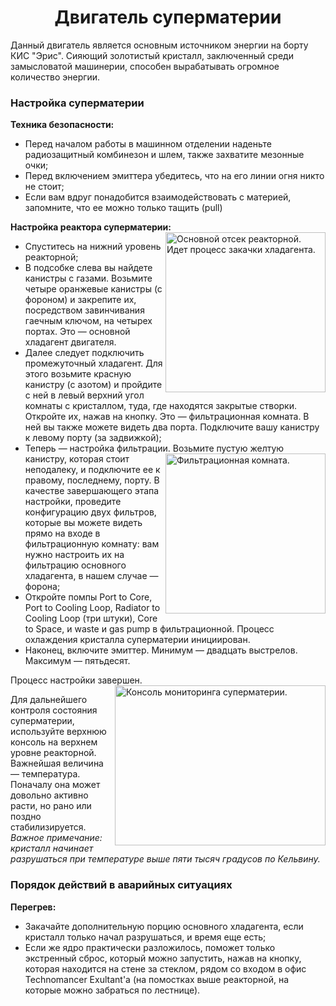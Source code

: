<p><h1 align="center"> Двигатель суперматерии </h1></p>
<p>
Данный двигатель является основным источником энергии на борту КИС "Эрис". Сияющий золотистый кристалл, заключенный среди замысловатой машинерии, способен вырабатывать огромное количество энергии.
</p>
<p><h3> Настройка суперматерии </h3></p>
<p>
<strong>Техника безопасности:</strong>
<ul>
<li>Перед началом работы в машинном отделении наденьте радиозащитный комбинезон и шлем, также захватите мезонные очки;</li>
<li>Перед включением эмиттера убедитесь, что на его линии огня никто не стоит;</li>
<li>Если вам вдруг понадобится взаимодействовать с материей, запомните, что ее можно только тащить (pull)</li>
</ul>
</p>
<p>
<strong>Настройка реактора суперматерии:</strong> <a href="https://imgur.com/2VUuBPS"><img align="right"  height="256" width="256" src="https://i.imgur.com/2VUuBPS.png" title="Основной отсек реакторной. Идет процесс закачки хладагента." /></a>
<ul>
<li>Спуститесь на нижний уровень реакторной;</li>
<li>В подсобке слева вы найдете канистры с газами. Возьмите четыре оранжевые канистры (с фороном) и закрепите их, посредством завинчивания гаечным ключом, на четырех портах. Это — основной хладагент двигателя.</li>
<li>Далее следует подключить промежуточный хладагент. Для этого возьмите красную канистру (с азотом) и пройдите с ней в левый верхний угол комнаты с кристаллом, туда, где находятся закрытые створки. Откройте их, нажав на кнопку. Это — фильтрационная комната. В ней вы также можете видеть два порта. Подключите вашу канистру к левому порту (за задвижкой);</li>
<li>Теперь — настройка фильтрации. <a href="https://imgur.com/utQt1rw"><img align="right" height="256" width="256" src="https://i.imgur.com/utQt1rw.png" title="Фильтрационная комната." /></a> Возьмите пустую желтую канистру, которая стоит неподалеку, и подключите ее к правому, последнему, порту. В качестве завершающего этапа настройки,  проведите конфигурацию двух фильтров, которые вы можете видеть прямо на входе в фильтрационную комнату: вам нужно настроить их на фильтрацию основного хладагента, в нашем случае — форона;</li>
<li>Откройте помпы Port to Core, Port to Cooling Loop, Radiator to Cooling Loop (три штуки), Core to Space, и waste и gas pump в фильтрационной. Процесс охлаждения кристалла суперматерии инициирован.</li>
<li>Наконец, включите эмиттер. Минимум — двадцать выстрелов. Максимум — пятьдесят.</li>
</ul>
Процесс настройки завершен. <a href="https://imgur.com/xH6azgC"><img align="right" height="256" width="337" src="https://i.imgur.com/xH6azgC.png" title="Консоль мониторинга суперматерии." /></a>
</p>
<p>
Для дальнейшего контроля состояния суперматерии, используйте верхнюю консоль на верхнем уровне реакторной. Важнейшая величина — температура. Поначалу она может довольно активно расти, но рано или поздно стабилизируется.
<br> <em>Важное примечание: кристалл начинает разрушаться при температуре выше пяти тысяч градусов по Кельвину.</em>
</p>
<p>
<h3>Порядок действий в аварийных ситуациях</h3>
</p>
<p>
<strong>Перегрев:</strong>
<ul>
<li>Закачайте дополнительную порцию основного хладагента, если кристалл только начал разрушаться, и время еще есть;</li>
<li>Если же ядро практически разложилось, поможет только экстренный сброс, который можно запустить, нажав на кнопку, которая находится на стене за стеклом, рядом со входом в офис Technomancer Exultant'а (на помостках выше реакторной, на которые можно забраться по лестнице).</li>
</ul>
</p>
